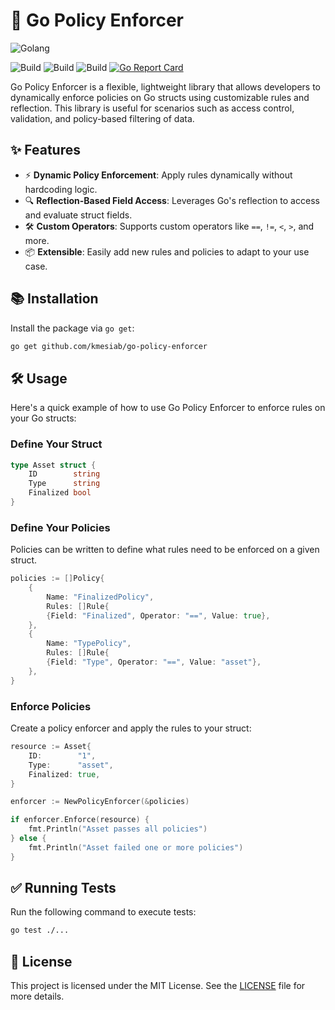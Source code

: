 # 🚀 Go Policy Enforcer

![Golang](https://img.shields.io/badge/Go-00add8.svg?labelColor=171e21&style=for-the-badge&logo=go)

![Build](https://github.com/kmesiab/go-policy-enforcer/actions/workflows/go-build.yml/badge.svg)
![Build](https://github.com/kmesiab/go-policy-enforcer/actions/workflows/go-lint.yml/badge.svg)
![Build](https://github.com/kmesiab/go-policy-enforcer/actions/workflows/go-test.yml/badge.svg)
[![Go Report Card](https://goreportcard.com/badge/github.com/kmesiab/go-policy-enforcer)](https://goreportcard.com/report/github.com/kmesiab/go-policy-enforcer)

Go Policy Enforcer is a flexible, lightweight library that allows
developers to dynamically enforce policies on Go structs using
customizable rules and reflection. This library is useful for
scenarios such as access control, validation, and policy-based
filtering of data.

## ✨ Features

- ⚡ **Dynamic Policy Enforcement**: Apply rules dynamically without
hardcoding logic.
- 🔍 **Reflection-Based Field Access**: Leverages Go's reflection
to access and evaluate struct fields.
- 🛠️ **Custom Operators**: Supports custom operators like
`==`, `!=`, `<`, `>`, and more.
- 📦 **Extensible**: Easily add new rules and policies to
adapt to your use case.

## 📚 Installation

Install the package via `go get`:

```bash
go get github.com/kmesiab/go-policy-enforcer
```

## 🛠️ Usage

Here's a quick example of how to use Go Policy Enforcer to enforce rules
on your Go structs:

### Define Your Struct

```go
type Asset struct {
    ID        string
    Type      string
    Finalized bool
}
```

### Define Your Policies

Policies can be written to define what rules need to be enforced on
a given struct.

```go
policies := []Policy{
    {
        Name: "FinalizedPolicy",
        Rules: []Rule{
        {Field: "Finalized", Operator: "==", Value: true},
    },
    {
        Name: "TypePolicy",
        Rules: []Rule{
        {Field: "Type", Operator: "==", Value: "asset"},
    },
}
```

### Enforce Policies

Create a policy enforcer and apply the rules to your struct:

```go
resource := Asset{
    ID:        "1",
    Type:      "asset",
    Finalized: true,
}

enforcer := NewPolicyEnforcer(&policies)

if enforcer.Enforce(resource) {
    fmt.Println("Asset passes all policies")
} else {
    fmt.Println("Asset failed one or more policies")
}
```

## ✅ Running Tests

Run the following command to execute tests:

```bash
go test ./...
```

## 📝 License

This project is licensed under the MIT License. See the
[LICENSE](./LICENSE) file for more details.
